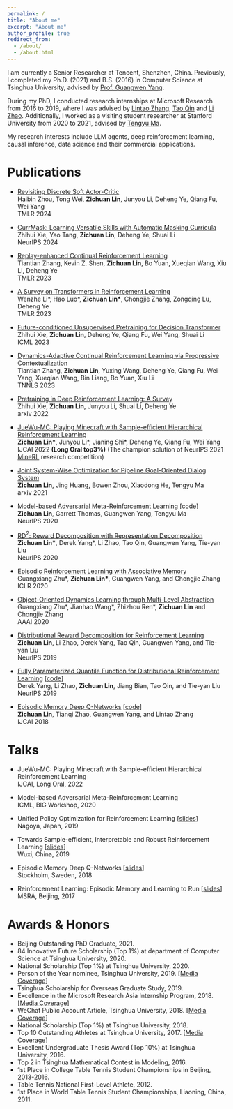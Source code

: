 ```yaml
---
permalink: /
title: "About me"
excerpt: "About me"
author_profile: true
redirect_from: 
  - /about/
  - /about.html
---
```


I am currently a Senior Researcher at Tencent, Shenzhen, China. Previously, I completed my Ph.D. (2021) and B.S. (2016) in Computer Science at Tsinghua University, advised by [Prof. Guangwen Yang](https://scholar.google.com/citations?user=GYA--7MAAAAJ&hl=en).

During my PhD, I conducted research internships at Microsoft Research from 2016 to 2019, where I was advised by [Lintao Zhang](https://www.linkedin.com/in/lintao-zhang/), [Tao Qin](https://www.microsoft.com/en-us/research/people/taoqin/) and [Li Zhao](https://scholar.google.co.jp/citations?user=b-LJkLQAAAAJ&hl=en). Additionally, I worked as a visiting student researcher at Stanford University from 2020 to 2021, advised by [Tengyu Ma](https://ai.stanford.edu/~tengyuma/).

My research interests include LLM agents, deep reinforcement learning, causal inference, data science and their commercial applications.

<!--My research interests include reinforcement learning and deep learning. My goal is to develop sample-efficient reinforcement learning algorithms with strong robustness and interpretability. My research projects mainly involve episodic control, reward decomposition, disentangled representation learning, model-based RL and meta-RL. I am also interested in RL applications such as task-oriented dialogue systems. -->

Publications
======
<!-- (* represents equal contribution) -->

- [Revisiting Discrete Soft Actor-Critic](https://arxiv.org/abs/2209.10081) <br>
Haibin Zhou, Tong Wei, **Zichuan Lin**, Junyou Li, Deheng Ye, Qiang Fu, Wei Yang <br>
TMLR 2024

- [CurrMask: Learning Versatile Skills with Automatic Masking Curricula](https://openreview.net/forum?id=xGc7I6UWAq) <br>
Zhihui Xie, Yao Tang, **Zichuan Lin**, Deheng Ye, Shuai Li <br>
NeurIPS 2024

- [Replay-enhanced Continual Reinforcement Learning](https://arxiv.org/abs/2311.11557) <br>
Tiantian Zhang, Kevin Z. Shen, **Zichuan Lin**, Bo Yuan, Xueqian Wang, Xiu Li, Deheng Ye <br>
TMLR 2023

- [A Survey on Transformers in Reinforcement Learning](https://arxiv.org/abs/2301.03044) <br>
Wenzhe Li\*, Hao Luo\*, **Zichuan Lin\***, Chongjie Zhang, Zongqing Lu, Deheng Ye <br>
TMLR 2023

- [Future-conditioned Unsupervised Pretraining for Decision Transformer](https://arxiv.org/abs/2305.16683) <br>
Zhihui Xie, **Zichuan Lin**, Deheng Ye, Qiang Fu, Wei Yang, Shuai Li <br>
ICML 2023

- [Dynamics-Adaptive Continual Reinforcement Learning via Progressive Contextualization](https://arxiv.org/abs/2209.00347) <br>
Tiantian Zhang, **Zichuan Lin**, Yuxing Wang, Deheng Ye, Qiang Fu, Wei Yang, Xueqian Wang, Bin Liang, Bo Yuan, Xiu Li <br>
TNNLS 2023

- [Pretraining in Deep Reinforcement Learning: A Survey](https://arxiv.org/abs/2211.03959) <br>
Zhihui Xie, **Zichuan Lin**, Junyou Li, Shuai Li, Deheng Ye <br>
arxiv 2022

- [JueWu-MC: Playing Minecraft with Sample-efficient Hierarchical Reinforcement Learning](https://arxiv.org/abs/2112.04907) <br>
**Zichuan Lin\***, Junyou Li\*, Jianing Shi\*, Deheng Ye, Qiang Fu, Wei Yang <br>
IJCAI 2022 **(Long Oral top3%)** 
(The champion solution of NeurIPS 2021 [MineRL](https://www.aicrowd.com/challenges/neurips-2021-minerl-diamond-competition/leaderboards) research competition)

- [Joint System-Wise Optimization for Pipeline Goal-Oriented Dialog System](https://arxiv.org/abs/2106.04835) <br>
**Zichuan Lin**, Jing Huang, Bowen Zhou, Xiaodong He, Tengyu Ma <br>
arxiv 2021

- [Model-based Adversarial Meta-Reinforcement Learning](https://arxiv.org/abs/2006.08875) [[code](https://github.com/LinZichuan/AdMRL)]  <br>
**Zichuan Lin**, Garrett Thomas, Guangwen Yang, Tengyu Ma  <br>
NeurIPS 2020

- [RD$^2$: Reward Decomposition with Representation Decomposition](https://papers.nips.cc/paper/2020/file/82039d16dce0aab3913b6a7ac73deff7-Paper.pdf)   <br>
**Zichuan Lin\***, Derek Yang\*, Li Zhao, Tao Qin, Guangwen Yang, Tie-yan Liu <br>
NeurIPS 2020

- [Episodic Reinforcement Learning with Associative Memory](https://openreview.net/forum?id=HkxjqxBYDB&noteId=HkxjqxBYDB)  <br>
Guangxiang Zhu\*, **Zichuan Lin\***, Guangwen Yang, and Chongjie Zhang  <br>
ICLR 2020

- [Object-Oriented Dynamics Learning through Multi-Level Abstraction](https://arxiv.org/abs/1904.07482)  <br>
Guangxiang Zhu\*, Jianhao Wang\*, Zhizhou Ren\*, **Zichuan Lin** and Chongjie Zhang  <br>
AAAI 2020

- [Distributional Reward Decomposition for Reinforcement Learning](https://arxiv.org/abs/1911.02166)  <br>
**Zichuan Lin**, Li Zhao, Derek Yang, Tao Qin, Guangwen Yang, and Tie-yan Liu  <br>
NeurIPS 2019

- [Fully Parameterized Quantile Function for Distributional Reinforcement Learning](https://arxiv.org/abs/1911.02140) [[code](https://github.com/microsoft/FQF)] <br>
Derek Yang, Li Zhao, **Zichuan Lin**, Jiang Bian, Tao Qin, and Tie-yan Liu  <br>
NeurIPS 2019

<!--
- [Unified Policy Optimization for Robust Reinforcement Learning](http://proceedings.mlr.press/v101/lin19a.html)  <br>
**Zichuan Lin**, Li Zhao, Jiang Bian, Tao Qin, and Guangwen Yang  <br>
ACML 2019 **(Oral)**
-->
- [Episodic Memory Deep Q-Networks](https://arxiv.org/abs/1805.07603) [[code](https://github.com/LinZichuan/emdqn)]  <br>
**Zichuan Lin**, Tianqi Zhao, Guangwen Yang, and Lintao Zhang  <br>
IJCAI 2018

<!--
Manuscripts
======
- [Pretraining in Deep Reinforcement Learning: A Survey](https://arxiv.org/abs/2211.03959) <br>
Zhihui Xie, **Zichuan Lin**, Junyou Li, Shuai Li, Deheng Ye <br>
arxiv 2022

- [Revisiting Discrete Soft Actor-Critic](https://arxiv.org/abs/2209.10081) <br>
Haibin Zhou, **Zichuan Lin**, Junyou Li, Deheng Ye, Qiang Fu, Wei Yang <br>
arxiv 2022

- [Joint System-Wise Optimization for Pipeline Goal-Oriented Dialog System](https://arxiv.org/abs/2106.04835) <br>
**Zichuan Lin**, Jing Huang, Bowen Zhou, Xiaodong He, Tengyu Ma <br>
arxiv 2021
-->

Talks
======
- JueWu-MC: Playing Minecraft with Sample-efficient Hierarchical Reinforcement Learning <br>
IJCAI, Long Oral, 2022

- Model-based Adversarial Meta-Reinforcement Learning <!--[[videos](https://slideslive.com/38931355/modelbased-adversarial-metareinforcement-learning?locale=en)]--> <br>
ICML, BIG Workshop, 2020

- Unified Policy Optimization for Reinforcement Learning [[slides](https://drive.google.com/open?id=1N-YhYJpPImix0nQFpVixrhi_c-Xr3EVd)] <br>
Nagoya, Japan, 2019

- Towards Sample-efficient, Interpretable and Robust Reinforcement Learning [[slides](https://drive.google.com/open?id=1gAz23bdgeMrzKFmZc9H4fYs792zXW9Ot)] <br>
Wuxi, China, 2019

- Episodic Memory Deep Q-Networks [[slides](https://drive.google.com/open?id=1hSdLZBnmb5jOGyYkz0cwk24fApRRgu7H)] <br>
Stockholm, Sweden, 2018

- Reinforcement Learning: Episodic Memory and Learning to Run [[slides](https://drive.google.com/file/d/16nCWKtAJW7VqLTyydQtUipD3cmrgZUMT/view?usp=sharing)] <br>
MSRA, Beijing, 2017

Awards & Honors
======
- Beijing Outstanding PhD Graduate, 2021.
- 84 Innovative Future Scholarship (Top 1%) at department of Computer Science at Tsinghua University, 2020.
- National Scholarship (Top 1%) at Tsinghua University, 2020.
- Person of the Year nominee, Tsinghua University, 2019. [[Media Coverage](https://mp.weixin.qq.com/s/OtJSuCslUEhj2x59Mctixw)]
- Tsinghua Scholarship for Overseas Graduate Study, 2019.
- Excellence in the Microsoft Research Asia Internship Program, 2018. [[Media Coverage](https://mp.weixin.qq.com/s/KM69I6NycCPUtHapNvATVA)]
- WeChat Public Account Article, Tsinghua University, 2018. [[Media Coverage](https://mp.weixin.qq.com/s/eqKkSmXaBXZVKtjG6s-dPg)]
- National Scholarship (Top 1%) at Tsinghua University, 2018.
- Top 10 Outstanding Athletes at Tsinghua University, 2017. [[Media Coverage](https://mp.weixin.qq.com/s/_K68zJjTLo4zgzc4RE0WnQ)]
- Excellent Undergraduate Thesis Award (Top 10%) at Tsinghua University, 2016.
- Top 2 in Tsinghua Mathematical Contest in Modeling, 2016.
- 1st Place in College Table Tennis Student Championships in Beijing, 2013-2016.
- Table Tennis National First-Level Athlete, 2012.
- 1st Place in World Table Tennis Student Championships, Liaoning, China, 2011.

<!--
Experience and Services
======
- Reviewer: NeurlPS, ICML, ICLR, AAAI
- Teaching Assistant: Software Engineering (Undergraduate Course, Spring 2016)
-->

<!--
Contact
======
- Email: lastname + zc16 at mails dot tsinghua dot edu dot cn

<a href="https://clustrmaps.com/site/1b2e1" title="Visit tracker"><img src="//www.clustrmaps.com/map_v2.png?d=38tnS4bll5XgaykJkqqgl4v3F3ocQMWiBSN-2_sgxrA&cl=ffffff"></a>
-->
